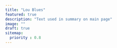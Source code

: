 ```yaml
---
title: "Lou Blues"
featured: true
description: "Text used in summary on main page"
image: ""
draft: true
sitemap:
  priority : 0.8
---
```

